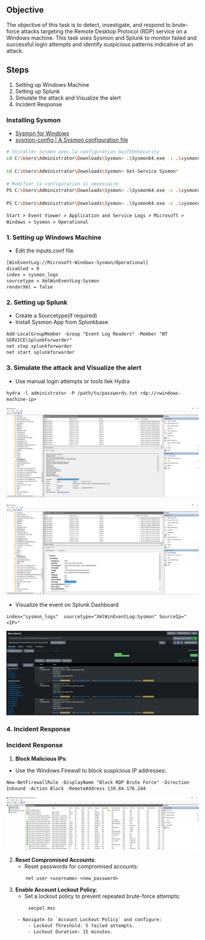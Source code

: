 ## Objective

The objective of this task is to detect, investigate, and respond to brute-force attacks targeting the Remote Desktop Protocol (RDP) service on a Windows machine. This task uses Sysmon and Splunk to monitor failed and successful login attempts and identify suspicious patterns indicative of an attack.

## Steps

1. Setting up Windows Machine
2. Setting up Splunk
3. Simulate the attack and Visualize the alert
4. Incident Response

### Installing Sysmon

- [Sysmon for Windows](https://learn.microsoft.com/en-us/sysinternals/downloads/sysmon)
- [sysmon-config | A Sysmon configuration file](https://github.com/SwiftOnSecurity/sysmon-config)

```sh
# Installer Sysmon avec la configuration SwiftOnSecurity
cd C:\Users\Administrator\Downloads\Sysmon> .\Sysmon64.exe -i .\sysmonconfig-export.xml -accepteula

cd C:\Users\Administrator\Downloads\Sysmon> Get-Service Sysmon*

# Modifier la configuration si nécessaire
PS C:\Users\Administrator\Downloads\Sysmon> .\Sysmon64.exe -c .\sysmonconfig-export.xml

PS C:\Users\Administrator\Downloads\Sysmon> .\Sysmon64.exe -u .\sysmonconfig-export.xml
```

`Start > Event Viewer > Application and Service Logs > Microsoft > Windows > Sysmon > Operational`

### 1. Setting up Windows Machine

- Edit the inputs.conf file

```
[WinEventLog://Microsoft-Windows-Sysmon/Operational]
disabled = 0
index = sysmon_logs
sourcetype = XmlWinEventLog:Sysmon
renderXml = false

```

### 2. Setting up Splunk

- Create a Sourcetype(if required)
- Install Sysmon App from Splunkbase

```
Add-LocalGroupMember -Group "Event Log Readers" -Member "NT SERVICE\SplunkForwarder"
net stop splunkforwarder
net start splunkforwarder
```

### 3. Simulate the attack and Visualize the alert

- Use manual login attempts or tools liek Hydra

```
hydra -l administrator -P /path/to/passwords.txt rdp://<windows-machine-ip>
```

![Splunk](/Splunk_Windows/assets/04.png)

![Splunk](/Splunk_Windows/assets/05.png)

- Visualize the event on Splunk Dashboard

```
index="sysmon_logs"  sourcetype="XmlWinEventLog:Sysmon" SourceIp="<IP>"
```

![Splunk](/Splunk_Windows/assets/06.png)

### 4. Incident Response

### **Incident Response**

1. **Block Malicious IPs**:

- Use the Windows Firewall to block suspicious IP addresses:

```
New-NetFirewallRule -DisplayName "Block RDP Brute Force" -Direction Inbound -Action Block -RemoteAddress 139.84.176.244

```

![Splunk](/Splunk_Windows/assets/07.png)

2. **Reset Compromised Accounts**:
   - Reset passwords for compromised accounts:

```
       net user <username> <new_password>

```

3. **Enable Account Lockout Policy**:
   - Set a lockout policy to prevent repeated brute-force attempts:

```
        secpol.msc
```

        - Navigate to `Account Lockout Policy` and configure:
            - Lockout Threshold: 5 failed attempts.
            - Lockout Duration: 15 minutes.
